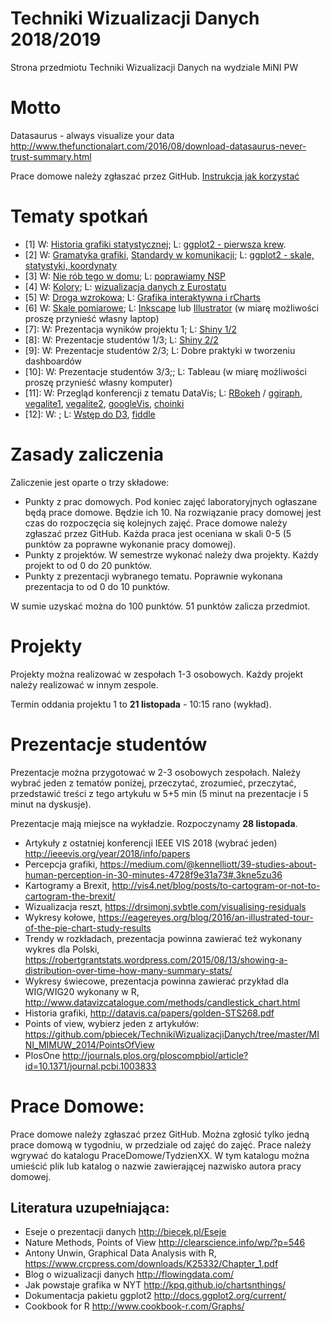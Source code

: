 # Techniki Wizualizacji Danych 2018/2019
Strona przedmiotu Techniki Wizualizacji Danych na wydziale MiNI PW

# Motto

Datasaurus - always visualize your data 
http://www.thefunctionalart.com/2016/08/download-datasaurus-never-trust-summary.html

Prace domowe należy zgłaszać przez GitHub. [Instrukcja jak korzystać](http://pbiecek.github.io/Przewodnik/Programowanie/jak_korzystac_z_serwisu_github_i_waffle.html)

# Tematy spotkań

* [1] W: [Historia grafiki statystycznej](http://biecek.pl/Eseje/indexHistoria.html); L: [ggplot2 - pierwsza krew](https://pbiecek.gitbooks.io/przewodnik/content/Wizualizacja/jak_tworzyc_wykresy_ggplot2.html).
* [2] W: [Gramatyka grafiki](http://biecek.pl/Eseje/indexGramatyka.html), [Standardy w komunikacji](http://www.ibcs-a.org/); L: [ggplot2 - skale, statystyki, koordynaty](https://pbiecek.gitbooks.io/przewodnik/content/Wizualizacja/jak_tworzyc_wykresy_ggplot2.html)
* [3] W: [Nie rób tego w domu](http://biecek.pl/Eseje/indexPomylka.html); L: [poprawiamy NSP](http://stat.gov.pl/spisy-powszechne/nsp-2011/nsp-2011-wyniki/)
* [4] W: [Kolory](http://biecek.pl/Eseje/indexKolory.html); L: [wizualizacja danych z Eurostatu](https://journal.r-project.org/archive/2017/RJ-2017-019/index.html)
* [5] W: [Droga wzrokowa](http://biecek.pl/Eseje/indexObraz.html); L: [Grafika interaktywna i rCharts](http://pbiecek.github.io/Przewodnik/Wizualizacja/jak_tworzyc_interaktywne_wykresy.html)
* [6] W: [Skale pomiarowe](http://biecek.pl/Eseje/indexKuchnia.html); L: [Inkscape](https://inkscape.org/) lub [Illustrator](https://www.adobe.com/pl/products/illustrator/free-trial-download.html) (w miarę możliwości proszę przynieść własny laptop)
* [7]: W: Prezentacja wyników projektu 1; L: [Shiny 1/2](http://pbiecek.github.io/Przewodnik/Programowanie/jak_tworzyc_aplikajce.html)
* [8]: W: Prezentacje studentów 1/3; L: [Shiny 2/2](http://pbiecek.github.io/Przewodnik/Programowanie/jak_tworzyc_aplikajce.html)
* [9]: W: Prezentacje studentów 2/3; L: Dobre praktyki w tworzeniu dashboardów
* [10]: W: Prezentacje studentów 3/3;; L: Tableau (w miarę możliwości proszę przynieść własny komputer)
* [11]: W: Przegląd konferencji z tematu DataVis; L: [RBokeh](http://hafen.github.io/rbokeh/#preview) / [ggiraph](https://github.com/davidgohel/ggiraph), [vegalite1](https://github.com/hrbrmstr/vegalite), [vegalite2](https://idl.cs.washington.edu/files/2017-VegaLite-InfoVis.pdf), [googleVis](http://www.magesblog.com/2016/09/googlevis-061-on-cran.html), [choinki](http://smarterpoland.pl/index.php/2017/12/christmas-trees/)
* [12]: W: ; L: [Wstęp do D3](http://vadim.ogievetsky.com/IntroD3/#1), [fiddle](https://jsfiddle.net/)


# Zasady zaliczenia

Zaliczenie jest oparte o trzy składowe:

* Punkty z prac domowych. Pod koniec zajęć laboratoryjnych ogłaszane będą prace domowe. Będzie ich 10. Na rozwiązanie pracy domowej jest czas do rozpoczęcia się kolejnych zajęć. Prace domowe należy zgłaszać przez GitHub. Każda praca jest oceniana w skali 0-5 (5 punktów za poprawne wykonanie pracy domowej).
* Punkty z projektów. W semestrze wykonać należy dwa projekty. Każdy projekt to od 0 do 20 punktów. 
* Punkty z prezentacji wybranego tematu. Poprawnie wykonana prezentacja to od 0 do 10 punktów.

W sumie uzyskać można do 100 punktów. 51 punktów zalicza przedmiot.


# Projekty

Projekty można realizować w zespołach 1-3 osobowych. 
Każdy projekt należy realizować w innym zespole. 

Termin oddania projektu 1 to **21 listopada** - 10:15 rano (wykład).

# Prezentacje studentów

Prezentacje można przygotować w 2-3 osobowych zespołach. Należy wybrać jeden z tematów poniżej, przeczytać, zrozumieć, przeczytać, przedstawić treści z tego artykułu w 5+5 min (5 minut na prezentacje i 5 minut na dyskusje).

Prezentacje mają miejsce na wykładzie. Rozpoczynamy **28 listopada**.

* Artykuły z ostatniej konferencji IEEE VIS 2018 (wybrać jeden) http://ieeevis.org/year/2018/info/papers
* Percepcja grafiki, https://medium.com/@kennelliott/39-studies-about-human-perception-in-30-minutes-4728f9e31a73#.3kne5zu36
* Kartogramy a Brexit, http://vis4.net/blog/posts/to-cartogram-or-not-to-cartogram-the-brexit/
* Wizualizacja reszt, https://drsimonj.svbtle.com/visualising-residuals
* Wykresy kołowe, https://eagereyes.org/blog/2016/an-illustrated-tour-of-the-pie-chart-study-results
* Trendy w rozkładach, prezentacja powinna zawierać też wykonany wykres dla Polski, https://robertgrantstats.wordpress.com/2015/08/13/showing-a-distribution-over-time-how-many-summary-stats/
* Wykresy świecowe, prezentacja powinna zawierać przykład dla WIG/WIG20 wykonany w R, http://www.datavizcatalogue.com/methods/candlestick_chart.html
* Historia grafiki, http://datavis.ca/papers/golden-STS268.pdf
* Points of view, wybierz jeden z artykułów: https://github.com/pbiecek/TechnikiWizualizacjiDanych/tree/master/MINI_MIMUW_2014/PointsOfView
* PlosOne http://journals.plos.org/ploscompbiol/article?id=10.1371/journal.pcbi.1003833


# Prace Domowe:

Prace domowe należy zgłaszać przez GitHub. Można zgłosić tylko jedną prace domową w tygodniu, w przedziale od zajęć do zajęć. Prace należy wgrywać do katalogu PraceDomowe/TydzienXX. W tym katalogu można umieścić plik lub katalog o nazwie zawierającej nazwisko autora pracy domowej.


Literatura uzupełniająca:
-------------------------
* Eseje o prezentacji danych http://biecek.pl/Eseje
* Nature Methods, Points of View http://clearscience.info/wp/?p=546
* Antony Unwin, Graphical Data Analysis with R, https://www.crcpress.com/downloads/K25332/Chapter_1.pdf
* Blog o wizualizacji danych http://flowingdata.com/
* Jak powstaje grafika w NYT http://kpq.github.io/chartsnthings/
* Dokumentacja pakietu ggplot2 http://docs.ggplot2.org/current/
* Cookbook for R http://www.cookbook-r.com/Graphs/

